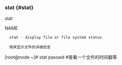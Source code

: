 ### stat {#stat}

stat

NAME

      stat - display file or file system status

      用来显示文件的详细信息

[root@node ~]# stat passwd   #查看一个文件的时间戳等